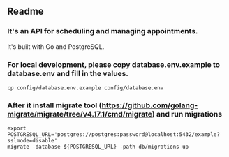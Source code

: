 ## Readme

### It's an API for scheduling and managing appointments. 
It's built with Go and PostgreSQL.

### For local development, please copy database.env.example to database.env and fill in the values.
```shell
cp config/database.env.example config/database.env
```
### After it install migrate tool (https://github.com/golang-migrate/migrate/tree/v4.17.1/cmd/migrate) and run migrations
```shell
export POSTGRESQL_URL='postgres://postgres:password@localhost:5432/example?sslmode=disable'
migrate -database ${POSTGRESQL_URL} -path db/migrations up